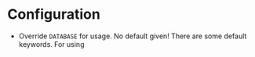# Configuration
- Override `DATABASE` for usage. No default given! There are some default keywords. For using 